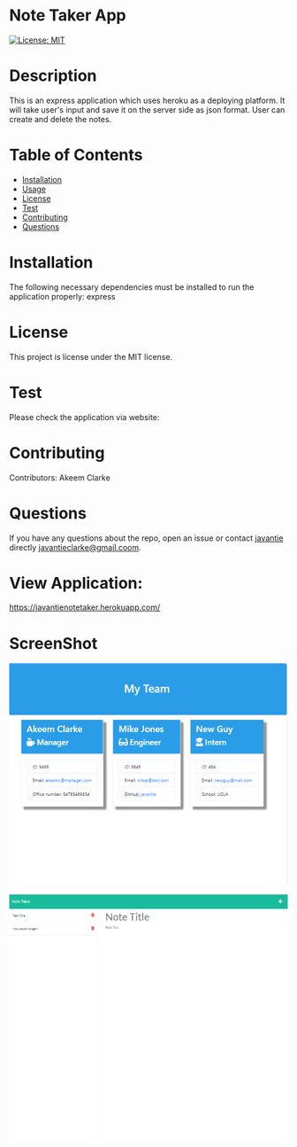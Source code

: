 # Note Taker App
[![License: MIT](https://img.shields.io/badge/License-MIT-yellow.svg)](https://opensource.org/licenses/MIT)
# Description
This is an express application which uses heroku as a deploying platform. It will take user's input and save it on the server side as json format. User can create and delete the notes.
# Table of Contents 
* [Installation](#installation)
* [Usage](#usage)
* [License](#license)
* [Test](#test)
* [Contributing](#contributing)
* [Questions](#questions)
# Installation
The following necessary dependencies must be installed to run the application properly: express
# License
  This project is license under the  MIT license.
# Test
Please check the application via website: 
# Contributing
​Contributors: Akeem Clarke
# Questions
If you have any questions about the repo, open an issue or contact [javantie](https://github.com/javantie) directly [javantieclarke@gmail.coom](mailto:javantieclarke@gmail.coom).

# View Application:
https://javantienotetaker.herokuapp.com/ 

# ScreenShot 
![App Image](https://github.com/javantie/TeamPortfolioGenerator/blob/main/assets/images/screenshot.PNG)

![App Image](https://github.com/javantie/Note-Taker-App/blob/main/public/assets/images/screenshot2.PNG)
